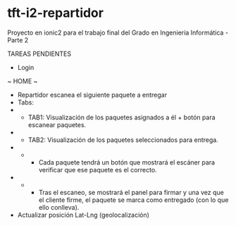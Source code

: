 # tft-i2-repartidor
Proyecto en ionic2 para el trabajo final del Grado en Ingeniería Informática - Parte 2

TAREAS PENDIENTES

- Login

~ HOME ~
- Repartidor escanea el siguiente paquete a entregar
- Tabs:
- * TAB1: Visualización de los paquetes asignados a él + botón para escanear paquetes.
- * TAB2: Visualización de los paquetes seleccionados para entrega. 
- * - Cada paquete tendrá un botón que mostrará el escáner para verificar que ese paquete es el correcto.
- * - Tras el escaneo, se mostrará el panel para firmar y una vez que el cliente firme, el paquete se marca como entregado (con lo que ello conlleva).
- Actualizar posición Lat-Lng (geolocalización)
